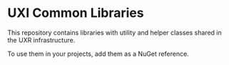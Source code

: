 # UXI Common Libraries

This repository contains libraries with utility and helper classes shared in the UXR infrastructure. 

To use them in your projects, add them as a NuGet reference.